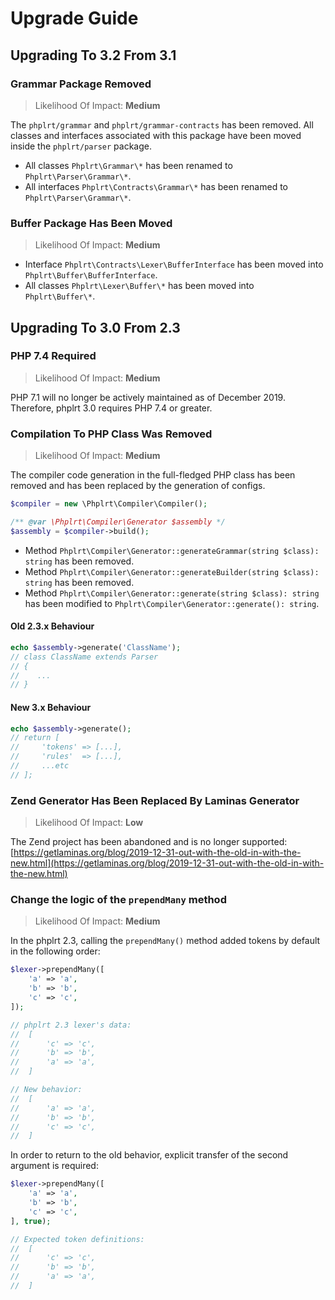 # Upgrade Guide

## Upgrading To 3.2 From 3.1

### Grammar Package Removed

> Likelihood Of Impact: **Medium**

The `phplrt/grammar` and `phplrt/grammar-contracts` has been removed. All
classes and interfaces associated with this package have been moved inside
the `phplrt/parser` package.

- All classes `Phplrt\Grammar\*` has been renamed to `Phplrt\Parser\Grammar\*`.
- All interfaces `Phplrt\Contracts\Grammar\*` has been renamed to 
  `Phplrt\Parser\Grammar\*`.

### Buffer Package Has Been Moved

> Likelihood Of Impact: **Medium**

- Interface `Phplrt\Contracts\Lexer\BufferInterface` has been moved
  into `Phplrt\Buffer\BufferInterface`.
- All classes `Phplrt\Lexer\Buffer\*` has been moved into `Phplrt\Buffer\*`.

## Upgrading To 3.0 From 2.3

### PHP 7.4 Required

> Likelihood Of Impact: **Medium**

PHP 7.1 will no longer be actively maintained as of December 2019. Therefore, 
phplrt 3.0 requires PHP 7.4 or greater.

### Compilation To PHP Class Was Removed

> Likelihood Of Impact: **Medium**

The compiler code generation in the full-fledged PHP class has been removed 
and has been replaced by the generation of configs.

```php
$compiler = new \Phplrt\Compiler\Compiler();

/** @var \Phplrt\Compiler\Generator $assembly */
$assembly = $compiler->build();
```

- Method `Phplrt\Compiler\Generator::generateGrammar(string $class): string` 
    has been removed.
- Method `Phplrt\Compiler\Generator::generateBuilder(string $class): string` 
    has been removed.
- Method `Phplrt\Compiler\Generator::generate(string $class): string` has been 
    modified to `Phplrt\Compiler\Generator::generate(): string`.

#### Old 2.3.x Behaviour

```php
echo $assembly->generate('ClassName');
// class ClassName extends Parser 
// {
//    ...
// }
```

#### New 3.x Behaviour

```php
echo $assembly->generate();
// return [
//     'tokens' => [...],
//     'rules'  => [...],
//     ...etc
// ];
```

### Zend Generator Has Been Replaced By Laminas Generator

> Likelihood Of Impact: **Low**

The Zend project has been abandoned and is no longer supported: 
[https://getlaminas.org/blog/2019-12-31-out-with-the-old-in-with-the-new.html](https://getlaminas.org/blog/2019-12-31-out-with-the-old-in-with-the-new.html)

### Change the logic of the `prependMany` method

> Likelihood Of Impact: **Medium**

In the phplrt 2.3, calling the `prependMany()` method added tokens by default 
in the following order:

```php
$lexer->prependMany([
    'a' => 'a',
    'b' => 'b',
    'c' => 'c',
]);

// phplrt 2.3 lexer's data:
//  [
//      'c' => 'c',
//      'b' => 'b',
//      'a' => 'a',
//  ]

// New behavior:
//  [
//      'a' => 'a',
//      'b' => 'b',
//      'c' => 'c',
//  ]
```

In order to return to the old behavior, explicit transfer of the second 
argument is required:

```php
$lexer->prependMany([
    'a' => 'a',
    'b' => 'b',
    'c' => 'c',
], true);

// Expected token definitions:
//  [
//      'c' => 'c',
//      'b' => 'b',
//      'a' => 'a',
//  ]
```

